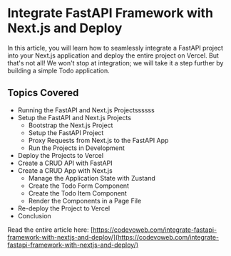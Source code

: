 # Integrate FastAPI Framework with Next.js and Deploy

In this article, you will learn how to seamlessly integrate a FastAPI project into your Next.js application and deploy the entire project on Vercel. But that's not all! We won't stop at integration; we will take it a step further by building a simple Todo application.

## Topics Covered

- Running the FastAPI and Next.js Projectssssss
- Setup the FastAPI and Next.js Projects
    - Bootstrap the Next.js Project
    - Setup the FastAPI Project
    - Proxy Requests from Next.js to the FastAPI App
    - Run the Projects in Development
- Deploy the Projects to Vercel
- Create a CRUD API with FastAPI
- Create a CRUD App with Next.js
    - Manage the Application State with Zustand
    - Create the Todo Form Component
    - Create the Todo Item Component
    - Render the Components in a Page File
- Re-deploy the Project to Vercel
- Conclusion

Read the entire article here: [https://codevoweb.com/integrate-fastapi-framework-with-nextjs-and-deploy/](https://codevoweb.com/integrate-fastapi-framework-with-nextjs-and-deploy/)

